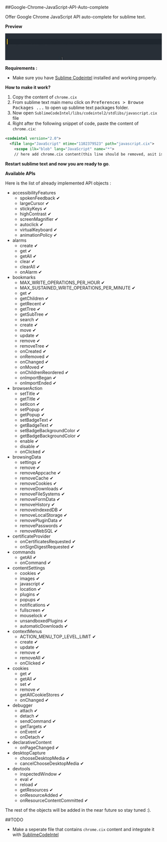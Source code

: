 ##Google-Chrome-JavaScript-API-Auto-complete

Offer Google Chrome JavaScript API auto-complete for sublime text.


**Preview**

![chrome autocomplet sublime text ](img/autocomplete.gif)


**Requirements :**
* Make sure you have [Sublime Codeintel](https://packagecontrol.io/packages/SublimeCodeIntel) installed and working properly.

**How to make it work?**

1. Copy the content of ``chrome.cix``
2. From sublime text main menu click on <kbd>Preferences > Browse Packages ...</kbd> to open up sublime text packages folder.
3. Now open ``SublimeCodeIntel/libs/codeintel2/stdlibs/javascript.cix`` file
4. Right after the following  snippet of code, paste the content of ``chrome.cix``:

```xml
<codeintel version="2.0">
  <file lang="JavaScript" mtime="1102379523" path="javascript.cix">
    <scope ilk="blob" lang="JavaScript" name="*">
    // here add chrome.cix content(this line should be removed, asit is here for guidance purposes only)
```

**Restart sublime text and now you are ready to go**.




**Available APIs**

Here is the list of already implemented API objects :


* accessibilityFeatures
	* spokenFeedback &#x2714;
	* largeCursor &#x2714;
	* stickyKeys &#x2714;
	* highContrast &#x2714;
	* screenMagnifier &#x2714;
	* autoclick &#x2714;
	* virtualKeyboard &#x2714;
	* animationPolicy &#x2714;
* alarms
	* create &#x2714;
	* get &#x2714;
	* getAll &#x2714;
	* clear &#x2714;
	* clearAll &#x2714;
	* onAlarm &#x2714;
* bookmarks
	* MAX_WRITE_OPERATIONS_PER_HOUR &#x2714;
	* MAX_SUSTAINED_WRITE_OPERATIONS_PER_MINUTE &#x2714;
	* get  &#x2714;
	* getChildren  &#x2714;
	* getRecent  &#x2714;
	* getTree  &#x2714;
	* getSubTree  &#x2714;
	* search  &#x2714;
	* create  &#x2714;
	* move  &#x2714;
	* update  &#x2714;
	* remove  &#x2714;
	* removeTree  &#x2714;
	* onCreated &#x2714;
	* onRemoved &#x2714;
	* onChanged &#x2714;
	* onMoved &#x2714;
	* onChildrenReordered &#x2714;
	* onImportBegan &#x2714;
	* onImportEnded &#x2714;
* browserAction
	* setTitle &#x2714;
	* getTitle &#x2714;
	* setIcon &#x2714;
	* setPopup &#x2714;
	* getPopup &#x2714;
	* setBadgeText &#x2714;
	* getBadgeText &#x2714;
	* setBadgeBackgroundColor &#x2714;
	* getBadgeBackgroundColor &#x2714;
	* enable &#x2714;
	* disable &#x2714;
	* onClicked &#x2714;
* browsingData
	* settings &#x2714;
	* remove &#x2714;
	* removeAppcache &#x2714;
	* removeCache &#x2714;
	* removeCookies &#x2714;
	* removeDownloads &#x2714;
	* removeFileSystems &#x2714;
	* removeFormData &#x2714;
	* removeHistory &#x2714;
	* removeIndexedDB &#x2714;
	* removeLocalStorage &#x2714;
	* removePluginData &#x2714;
	* removePasswords &#x2714;
	* removeWebSQL &#x2714;
* certificateProvider
	* onCertificatesRequested &#x2714;
	* onSignDigestRequested &#x2714;
* commands 
	* getAll &#x2714;
	* onCommand &#x2714;
* contentSettings	
	* cookies &#x2714;
	* images &#x2714;
	* javascript &#x2714;
	* location &#x2714;
	* plugins &#x2714;
	* popups &#x2714;
	* notifications &#x2714;
	* fullscreen &#x2714;
	* mouselock &#x2714;
	* unsandboxedPlugins &#x2714;
	* automaticDownloads &#x2714;
* contextMenus
	* ACTION_MENU_TOP_LEVEL_LIMIT &#x2714;
	* create &#x2714;
	* update &#x2714;
	* remove &#x2714;
	* removeAll &#x2714;
	* onClicked &#x2714;
* cookies 
	* get  &#x2714;
	* getAll  &#x2714;
	* set  &#x2714;
	* remove  &#x2714;
	* getAllCookieStores  &#x2714;
	* onChanged  &#x2714;
* debugger
	* attach &#x2714;
	* detach &#x2714;
	* sendCommand &#x2714;
	* getTargets &#x2714;
	* onEvent &#x2714;
	* onDetach &#x2714;
* declarativeContent
	* onPageChanged &#x2714;
* desktopCapture
	* chooseDesktopMedia &#x2714;
	* cancelChooseDesktopMedia &#x2714;
* devtools
	* inspectedWindow  &#x2714;
	* eval &#x2714;
	* reload &#x2714;
	* getResources &#x2714;
	* onResourceAdded &#x2714;
	* onResourceContentCommitted &#x2714;







The rest of the objects will be added in the near future so stay tuned :).


##TODO
* Make a seperate file that contains ``chrome.cix`` content and integrate it with [SublimeCodeIntel](https://github.com/SublimeCodeIntel/SublimeCodeIntel)
